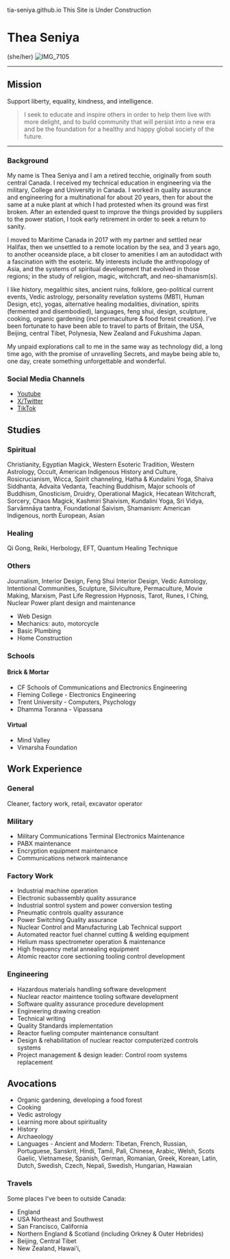 tia-seniya.github.io
This Site is Under Construction

# Thea Seniya  
(she/her)
![IMG_7105](https://github.com/Tia-Seniya/tia-seniya.github.io/assets/166879066/67d179d2-6d00-4ea2-b1ff-7f0d5b859037)

---- 
## Mission 
Support liberty, equality, kindness, and intelligence.

>I seek to educate and inspire others in order to help them live with more delight, and to build community that will persist into a new era and be the foundation for a healthy and happy global society of the future. 
--- 

### Background

My name is Thea Seniya and I am a retired tecchie, originally from south central Canada. I received my technical education in engineering via the military, College and University in Canada. I worked in quality assurance and engineering for a multinational for about 20 years, then for about the same at a nuke plant at which I had protested when its ground was first broken. After an extended quest to improve the things provided by suppliers to the power station, I took early retirement in order to seek a return to sanity.

I moved to Maritime Canada in 2017 with my partner and settled near Halifax, then we unsettled to a remote location by the sea, and 3 years ago, to another oceanside place, a bit closer to amenities
 I am an autodidact with a fascination with the esoteric. My interests include the anthropology of Asia, and the systems of spiritual  development that evolved in those regions; in the study of religion, magic, witchcraft, and neo-shamanism(s).

I like history, megalithic sites, ancient ruins, folklore, geo-political current events, Vedic astrology, personality revelation systems (MBTI, Human Design, etc), yogas, alternative healing modalities, divination, spirits (fermented and disembodied), languages, feng shui, design, sculpture, cooking, organic gardening (incl permaculture & food forest creation).  I’ve been fortunate to have been able to travel to parts of Britain, the USA, Beijing, central Tibet, Polynesia, New Zealand and Fukushima Japan.

My unpaid explorations call to me in the same way as technology did, a long time ago, with the promise of unravelling Secrets, and maybe being able to, one day, create something unforgettable and wonderful.

### Social Media Channels
 - [Youtube](https://www.youtube.com/@xenia_42)
 - [X/Twitter](https://www.x.com/TheaSeniya)
 - [TikTok](https://www.tiktok.com/@tia_seniya)
  
## Studies

### Spiritual
Christianity, Egyptian Magick, Western Esoteric Tradition, Western Astrology, Occult, American Indigenous History and Culture, Rosicrucianism, Wicca, Spirit channeling, Hatha & Kundalini Yoga, Shaiva Siddhanta, Advaita Vedanta, Teaching Buddhism, Major schools of Buddhism, Gnosticism, Druidry, Operational Magick, Hecatean Witchcraft, Sorcery, Chaos Magick, Kashmiri Shaivism,  Kundalini Yoga, Sri Vidya, Sarvāmnāya tantra, Foundational Śaivism, Shamanism: American Indigenous, north European, Asian

### Healing
Qi Gong, Reiki, Herbology, EFT, Quantum Healing Technique

### Others
Journalism, Interior Design, Feng Shui Interior Design, Vedic Astrology, Intentional Communities, Sculpture, Silviculture, Permaculture, Movie Making, Marxism, Past Life Regression Hypnosis, Tarot, Runes, I Ching, Nuclear Power plant design and maintenance
- Web Design
- Mechanics: auto, motorcycle
- Basic Plumbing
- Home Construction

### Schools 
#### Brick & Mortar
- CF Schools of Communications and Electronics Engineering
- Fleming College - Electronics Engineering
- Trent University - Computers, Psychology
- Dhamma Toranna - Vipassana
#### Virtual
 - Mind Valley
 - Vimarsha Foundation


## Work Experience

### General
Cleaner, factory work, retail, excavator operator

### Military
 - Military Communications Terminal Electronics Maintenance
 - PABX maintenance
 - Encryption equipment maintenance
 - Communications network maintenance
   
### Factory Work
 - Industrial machine operation
 - Electronic subassembly quality assurance 
 - Industrial sontrol system and power conversion testing
 - Pneumatic controls quality assurance
 - Power Switching Quality assurance
 - Nuclear Control and Manufacturing Lab Technical support
 - Automated reactor fuel channel cutting & welding equipment 
 - Helium mass spectrometer operation & maintenance
 - High frequency metal annealing equipment
 - Atomic reactor core sectioning tooling control development

### Engineering
 - Hazardous materials handling software development 
 - Nuclear reactor maintence tooling software development
 - Software quality assurance procedure development
 - Engineering drawing creation
 - Technical writing
 - Quality Standards implementation
 - Reactor fueling computer maintenance consultant
 - Design & rehabilitation of nuclear reactor computerized controls systems
 - Project management & design leader: Control room systems replacement 

## Avocations

 - Organic gardening, developing a food forest
 - Cooking
 - Vedic astrology
 - Learning more about spirituality
 - History
 - Archaeology
 - Languages - Ancient and Modern: Tibetan, French, Russian, Portuguese, Sanskrit, Hindi, Tamil, Pali, Chinese, Arabic, Welsh, Scots Gaelic, Vietnamese, Spanish, German, Romanian, Greek, Korean, Latin, Dutch, Swedish, Czech, Nepali, Swedish, Hungarian, Hawaian

### Travels

Some places I've been to outside Canada:
- England
- USA Northeast and Southwest
- San Francisco, California
- Northern England & Scotland (including Orkney & Outer Hebrides) 
- Beijing, Central Tibet
- New Zealand, Hawai'i,




